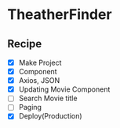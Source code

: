 # TheatherFinder

## Recipe

- [x] Make Project
- [x] Component
- [x] Axios, JSON
- [x] Updating Movie Component
- [ ] Search Movie title
- [ ] Paging
- [x] Deploy(Production)

